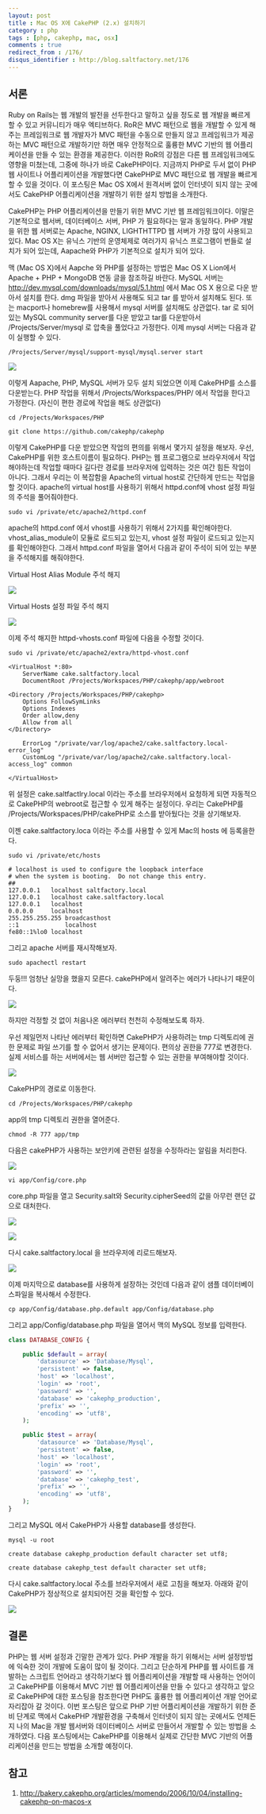 ```yaml
---
layout: post
title : Mac OS X에 CakePHP (2.x) 설치하기
category : php
tags : [php, cakephp, mac, osx]
comments : true
redirect_from : /176/
disqus_identifier : http://blog.saltfactory.net/176
---
```


## 서론

Ruby on Rails는 웹 개발의 발전을 선두한다고 말하고 싶을 정도로 웹 개발을 빠르게 할 수 있고 커뮤니티가 매우 엑티브하다. RoR은 MVC 패턴으로 웹을 개발할 수 있게 해주는 프레임워크로 웹 개발자가 MVC 패턴을 수동으로 만들지 않고 프레임워크가 제공하는 MVC 패턴으로 개발하기만 하면 매우 안정적으로 훌륭한 MVC 기반의 웹 어플리케이션을 만들 수 있는 환경을 제공한다. 이러한 RoR의 강점은 다른 웹 프레임워크에도 영향을 미쳤는데, 그중에 하나가 바로 CakePHP이다. 지금까지 PHP로 두서 없이 PHP 웹 사이트나 어플리케이션을 개발했다면 CakePHP로 MVC 패턴으로 웹 개발을 빠르게 할 수 있을 것이다. 이 포스팅은 Mac OS X에서 원격서버 없이 인터넷이 되지 않는 곳에서도 CakePHP 어플리케이션을 개발하기 위한 설치 방법을 소개한다.
<!--more-->

CakePHP는 PHP 어플리케이션을 만들기 위한 MVC 기반 웹 프레임워크이다. 이말은 기본적으로 웹서버, 데이터베이스 서버, PHP 가 필요하다는 말과 동일하다. PHP 개발을 위한 웹 서버로는 Apache, NGINX, LIGHTHTTPD 웹 서버가 가장 많이 사용되고 있다. Mac OS X는 유닉스 기반의 운영체제로 여러가지 유닉스 프로그램이 번들로 설치가 되어 있는데, Aapache와 PHP가 기본적으로 설치가 되어 있다.

맥 (Mac OS X)에서 Aapche 와 PHP를 설정하는 방법은 Mac OS X Lion에서 Apache + PHP + MongoDB 연동 글을 참조하길 바란다. MySQL 서버는 http://dev.mysql.com/downloads/mysql/5.1.html 에서 Mac OS X 용으로 다운 받아서 설치를 한다. dmg 파일을 받아서 사용해도 되고 tar 를 받아서 설치해도 된다. 또는 macport나 homebrew를 사용해서 mysql 서버를 설치해도 상관없다. tar 로 되어 있는 MySQL community server를 다운 받았고 tar를 다운받아서 /Projects/Server/mysql 로 압축을 풀었다고 가정한다. 이제 mysql  서버는 다음과 같이 실행할 수 있다.

```
/Projects/Server/mysql/support-mysql/mysql.server start
```

![](http://hbn-blog-assets.s3.amazonaws.com/saltfactory/images/f06c9fbb-2be3-44a2-8d53-74868697a55f)

이렇게 Aapache, PHP, MySQL  서버가 모두 설치 되었으면 이제 CakePHP를 소스를 다운받는다. PHP 작업을 위해서 /Projects/Workspaces/PHP/ 에서 작업을 한다고 가정한다. (자신이 편한 경로에 작업을 해도 상관없다)

```
cd /Projects/Workspaces/PHP
```
```
git clone https://github.com/cakephp/cakephp
```

이렇게 CakePHP를 다운 받았으면 작업의 편의를 위해서 몇가지 설정을 해보자. 우선, CakePHP를 위한 호스트이름이 필요하다. PHP는 웹 프로그램으로 브라우저에서 작업해야하는데 작업할 때마다 길다란 경로를 브라우저에 입력하는 것은 여간 힘든 작업이 아니다. 그래서 우리는 이 복잡함을 Apache의 virtual host로 간단하게 만드는 작업을 할 것이다. apache의 virtual host를 사용하기 위해서 httpd.conf에 vhost 설정 파일의 주석을 풀어줘야한다.

```
sudo vi /private/etc/apache2/httpd.conf
```


apache의 httpd.conf 에서 vhost를 사용하기 위해서 2가지를 확인해야한다. vhost_alias_module이 모듈로 로드되고 있는지, vhost 설정 파일이 로드되고 있는지를 확인해야한다. 그래서 httpd.conf 파일을 열어서 다음과 같이 주석이 되어 있는 부분을 주석해지를 해줘야한다.

Virtual Host Alias Module 주석 해지

![](http://hbn-blog-assets.s3.amazonaws.com/saltfactory/images/8b65bb76-d99a-4ad5-8eb9-f70a62a7f120)

Virtual Hosts 설정 파일 주석 해지

![](http://hbn-blog-assets.s3.amazonaws.com/saltfactory/images/8380a748-d052-4ef1-a50f-3f070f67c6f8)

이제 주석 해지한 httpd-vhosts.conf 파일에 다음을 수정할 것이다.

```
sudo vi /private/etc/apache2/extra/httpd-vhost.conf
```

```
<VirtualHost *:80>
    ServerName cake.saltfactory.local
    DocumentRoot /Projects/Workspaces/PHP/cakephp/app/webroot

<Directory /Projects/Workspaces/PHP/cakephp>
    Options FollowSymLinks
    Options Indexes
    Order allow,deny
    Allow from all
</Directory>

    ErrorLog "/private/var/log/apache2/cake.saltfactory.local-error_log"
    CustomLog "/private/var/log/apache2/cake.saltfactory.local-access_log" common

</VirtualHost>
```

위 설정은 cake.saltfactlry.local 이라는 주소를 브라우저에서 요청하게 되면 자동적으로 CakePHP의 webroot로 접근할 수 있게 해주는 설정이다.
우리는 CakePHP를 /Projects/Workspaces/PHP/cakePHP로 소스를 받아뒀다는 것을 상기해보자.

이젠 cake.saltfactory.loca 이라는 주소를 사용할 수 있게 Mac의 hosts 에 등록을한다.

```
sudo vi /private/etc/hosts
```

```
# localhost is used to configure the loopback interface
# when the system is booting.  Do not change this entry.
##
127.0.0.1   localhost saltfactory.local
127.0.0.1   localhost cake.saltfactory.local
127.0.0.1   localhost
0.0.0.0     localhost
255.255.255.255 broadcasthost
::1             localhost
fe80::1%lo0 localhost
```

그리고 apache 서버를 재시작해보자.

```
sudo apachectl restart
```

두둥!!! 엄청난 실망을 했을지 모른다. cakePHP에서 알려주는 에러가 나타나기 때문이다.

![](http://hbn-blog-assets.s3.amazonaws.com/saltfactory/images/c1a5e9cb-930b-4177-82f6-6d7b0e00ae5a)

하지만 걱정할 것 없이 처음나온 에러부터 천천히 수정해보도록 하자.

우선 제일먼저 나타난 에러부터 확인하면 CakePHP가 사용하려는 tmp 디렉토리에 권한 문제로 파일 쓰기를 할 수 없어서 생기는 문제이다. 편의상 권한을 777로 변경한다. 실제 서비스를 하는 서버에서는 웹 서버만 접근할 수 있는 권한을 부여해야할 것이다.

![](http://hbn-blog-assets.s3.amazonaws.com/saltfactory/images/27120bd3-0086-4d06-a7bf-cf6b6bcd1309)

CakePHP의 경로로 이동한다.

```
cd /Projects/Workspaces/PHP/cakephp
```

app의 tmp 디렉토리 권한을 열어준다.

```
chmod -R 777 app/tmp
```

다음은 cakePHP가 사용하는 보안키에 관련된 설정을 수정하라는 알림을 처리한다.

![](http://hbn-blog-assets.s3.amazonaws.com/saltfactory/images/545bbe2d-d2ef-4409-bfc0-ab53d5342efc)

```
vi app/Config/core.php
```

core.php 파일을 열고 Security.salt와 Security.cipherSeed의 값을 아무런 랜던 값으로 대처한다.

![](http://hbn-blog-assets.s3.amazonaws.com/saltfactory/images/64b36c1f-6f8a-4ff1-822e-500a0dfddb26)

![](http://hbn-blog-assets.s3.amazonaws.com/saltfactory/images/8e5c6224-469a-42bf-8738-5df2f28e1f75)

다시 cake.saltfactory.local 을 브라우저에 리로드해보자.

![](http://hbn-blog-assets.s3.amazonaws.com/saltfactory/images/24d10c7c-de32-4cf8-887d-3f6eecd12634)

이제 마지막으로 database를 사용하게 설장하는 것인데 다음과 같이 샘플 데이터베이스파일을 복사해서 수정한다.

```
cp app/Config/database.php.default app/Config/database.php
```

그리고 app/Config/database.php  파일을 열어서 맥의 MySQL 정보를 입력한다.

```php
class DATABASE_CONFIG {

    public $default = array(
        'datasource' => 'Database/Mysql',
        'persistent' => false,
        'host' => 'localhost',
        'login' => 'root',
        'password' => '',
        'database' => 'cakephp_production',
        'prefix' => '',
        'encoding' => 'utf8',
    );

    public $test = array(
        'datasource' => 'Database/Mysql',
        'persistent' => false,
        'host' => 'localhost',
        'login' => 'root',
        'password' => '',
        'database' => 'cakephp_test',
        'prefix' => '',
        'encoding' => 'utf8',
    );
}
```

그리고 MySQL 에서 CakePHP가 사용할 database를 생성한다.

```
mysql -u root
```
```
create database cakephp_production default character set utf8;
```
```
create database cakephp_test default character set utf8;
```

다시 cake.saltfactory.local 주소를 브라우저에서 새로 고침을 해보자. 아래와 같이 CakePHP가 정상적으로 설치되어진 것을 확인할 수 있다.

![](http://hbn-blog-assets.s3.amazonaws.com/saltfactory/images/10b5c86f-965b-4e60-b09e-bc2c55d38212)

## 결론

PHP는 웹 서버 설정과 긴말한 관계가 있다. PHP 개발을 하기 위해서는 서버 설정방법에 익숙한 것이 개발에 도움이 많이 될 것이다. 그리고 단순하게 PHP를 웹 사이트를 개발하는 스크립트 언어라고 생각하기보다 웹 어플리케이션을 개발할 때 사용하는 언어이고 CakePHP를 이용해서 MVC 기반 웹 어플리케이션을 만들 수 있다고 생각하고 앞으로 CakePHP에 대한 포스팅을 참조한다면 PHP도 훌륭한 웹 어플리케이션 개발 언어로 자리잡아 갈 것이다. 이번 포스팅은 앞으로 PHP 기반 어플리케이션을 개발하기 위한 준비 단계로 맥에서 CakePHP 개발환경을 구축해서 인터넷이 되지 않는 곳에서도 언제든지 나의 Mac을 개발 웹서버와 데이터베이스 서버로 만들어서 개발할 수 있는 방법을 소개하였다. 다음 포스팅에서는 CakePHP를 이용해서 실제로 간단한 MVC 기반의 어플리케이션을 만드는 방법을 소개할 예정이다.

## 참고
1. http://bakery.cakephp.org/articles/momendo/2006/10/04/installing-cakephp-on-macos-x


